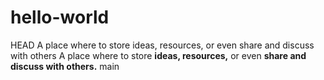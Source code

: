 # hello-world
HEAD
A place where to store ideas, resources, or even share and discuss with others
A place where to store **ideas, resources,** or even **share and discuss with others.**
main